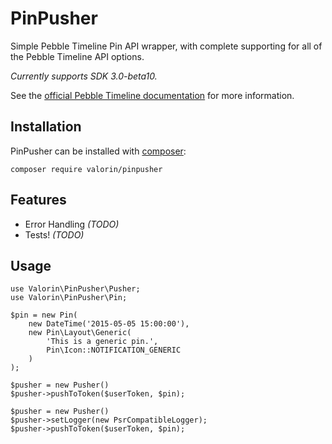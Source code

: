 # PinPusher

Simple Pebble Timeline Pin API wrapper, with complete supporting for all of the Pebble Timeline API options.

*Currently supports SDK 3.0-beta10.*

See the [official Pebble Timeline documentation](http://developer.getpebble.com/guides/timeline/) for more information.

## Installation

PinPusher can be installed with [composer](https://getcomposer.org/):

```
composer require valorin/pinpusher
```

## Features

- Error Handling *(TODO)*
- Tests! *(TODO)*

## Usage

```
use Valorin\PinPusher\Pusher;
use Valorin\PinPusher\Pin;

$pin = new Pin(
    new DateTime('2015-05-05 15:00:00'),
    new Pin\Layout\Generic(
        'This is a generic pin.',
        Pin\Icon::NOTIFICATION_GENERIC
    )
);

$pusher = new Pusher()
$pusher->pushToToken($userToken, $pin);
```



```
$pusher = new Pusher()
$pusher->setLogger(new PsrCompatibleLogger);
$pusher->pushToToken($userToken, $pin);
```
